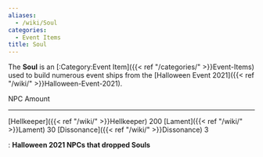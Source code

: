 ```yaml
---
aliases:
  - /wiki/Soul
categories:
  - Event Items
title: Soul
---
```


The **Soul** is an [:Category:Event Item]({{< ref "/categories/" >}}Event-Items) used to build numerous event ships from the [Halloween Event 2021]({{< ref "/wiki/" >}}Halloween-Event-2021).

NPC Amount

---

[Hellkeeper]({{< ref "/wiki/" >}}Hellkeeper) 200 [Lament]({{< ref "/wiki/" >}}Lament) 30 [Dissonance]({{< ref "/wiki/" >}}Dissonance) 3

: **Halloween 2021 NPCs that dropped Souls**
